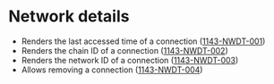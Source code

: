 # Network details

- Renders the last accessed time of a connection (<a name="1143-NWDT-001" href="#1143-NWDT-001">1143-NWDT-001</a>)
- Renders the chain ID of a connection (<a name="1143-NWDT-002" href="#1143-NWDT-002">1143-NWDT-002</a>)
- Renders the network ID of a connection (<a name="1143-NWDT-003" href="#1143-NWDT-003">1143-NWDT-003</a>)
- Allows removing a connection (<a name="1143-NWDT-004" href="#1143-NWDT-004">1143-NWDT-004</a>)
